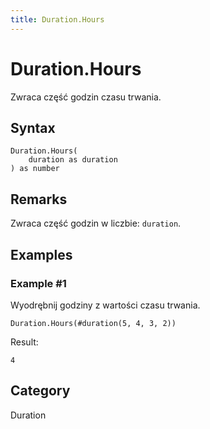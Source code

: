 ```yaml
---
title: Duration.Hours
---
```


# Duration.Hours


Zwraca część godzin czasu trwania.


## Syntax

```powerquery
Duration.Hours(
    duration as duration
) as number
```


## Remarks

Zwraca część godzin w liczbie: <code>duration</code>.


## Examples

### Example #1 
Wyodrębnij godziny z wartości czasu trwania.
```powerquery
Duration.Hours(#duration(5, 4, 3, 2))
```

Result: 
```powerquery
4
```




## Category
Duration
